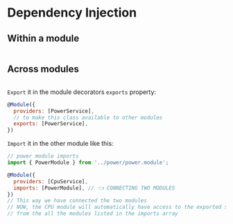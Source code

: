 # Dependency Injection

## Within a module

<p align="center"><img src=""/></p>

## Across modules

<p align="center"><img src=""/></p>

`Export` it in the module decorators `exports` property:

```js
@Module({
  providers: [PowerService],
  // to make this class available to other modules
  exports: [PowerService],
})
```

`Import` it in the other module like this:

```js
// power module imports
import { PowerModule } from '../power/power.module';

@Module({
  providers: [CpuService],
  imports: [PowerModule], // 👈 CONNECTING TWO MODULES
})
// This way we have connected the two modules
// NOW, the CPU module will automatically have access to the exported services
// from the all the modules listed in the imports array
```

